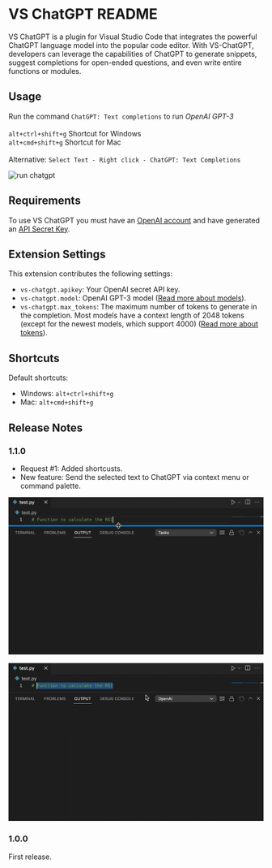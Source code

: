 # VS ChatGPT README

VS ChatGPT is a plugin for Visual Studio Code that integrates the powerful ChatGPT language model into the popular code editor. With VS-ChatGPT, developers can leverage the capabilities of ChatGPT to generate snippets, suggest completions for open-ended questions, and even write entire functions or modules.

## Usage

Run the command `ChatGPT: Text completions` to run _OpenAI GPT-3_<br><br>
`alt+ctrl+shift+g` Shortcut for Windows<br>
`alt+cmd+shift+g` Shortcut for Mac<br><br>
Alternative: `Select Text - Right click - ChatGPT: Text Completions` 

![run chatgpt](images/demo.gif)


## Requirements

To use VS ChatGPT you must have an [OpenAI account](https://beta.openai.com/) and have generated an [API Secret Key](https://beta.openai.com/account/api-keys).

## Extension Settings

This extension contributes the following settings:

- `vs-chatgpt.apikey`: Your OpenAI secret API key.
- `vs-chatgpt.model`: OpenAI GPT-3 model ([Read more about models](https://beta.openai.com/docs/models/gpt-3)).
- `vs-chatgpt.max_tokens`: The maximum number of tokens to generate in the completion. Most models have a context length of 2048 tokens (except for the newest models, which support 4000) ([Read more about tokens](https://beta.openai.com/docs/models/gpt-3)).

## Shortcuts

Default shortcuts:

- Windows: `alt+ctrl+shift+g`
- Mac: `alt+cmd+shift+g`

## Release Notes

### 1.1.0

- Request #1: Added shortcusts.
- New feature: Send the selected text to ChatGPT via context menu or command palette.

![run via context menu on text selection](images/vs-chatgpt-context.gif)

![run via command palette on text selection](images/vs-chatgpt-text-sel-command.gif)

### 1.0.0

First release.
